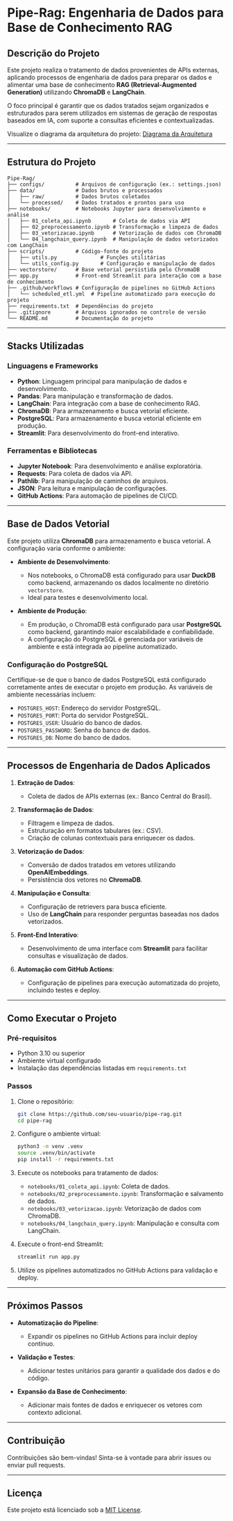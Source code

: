 # Pipe-Rag: Engenharia de Dados para Base de Conhecimento RAG

## Descrição do Projeto
Este projeto realiza o tratamento de dados provenientes de APIs externas, aplicando processos de engenharia de dados para preparar os dados e alimentar uma base de conhecimento **RAG (Retrieval-Augmented Generation)** utilizando **ChromaDB** e **LangChain**.

O foco principal é garantir que os dados tratados sejam organizados e estruturados para serem utilizados em sistemas de geração de respostas baseados em IA, com suporte a consultas eficientes e contextualizadas.

Visualize o diagrama da arquitetura do projeto:
[Diagrama da Arquitetura](https://www.mermaidchart.com/app/projects/cac86c92-5549-4df1-bafa-77fc947608cb/diagrams/9b478a16-471c-497c-87eb-41887811f5c9/version/v0.1/edit)

---

## Estrutura do Projeto
```
Pipe-Rag/
├── configs/          # Arquivos de configuração (ex.: settings.json)
├── data/             # Dados brutos e processados
│   ├── raw/          # Dados brutos coletados
│   └── processed/    # Dados tratados e prontos para uso
├── notebooks/        # Notebooks Jupyter para desenvolvimento e análise
│   ├── 01_coleta_api.ipynb       # Coleta de dados via API
│   ├── 02_preprocessamento.ipynb # Transformação e limpeza de dados
│   ├── 03_vetorizacao.ipynb      # Vetorização de dados com ChromaDB
│   └── 04_langchain_query.ipynb  # Manipulação de dados vetorizados com LangChain
├── scripts/          # Código-fonte do projeto
│   ├── utils.py              # Funções utilitárias
│   └── utils_config.py       # Configuração e manipulação de dados
├── vectorstore/      # Base vetorial persistida pelo ChromaDB
├── app.py            # Front-end Streamlit para interação com a base de conhecimento
├── .github/workflows # Configuração de pipelines no GitHub Actions
│   └── scheduled_etl.yml  # Pipeline automatizado para execução do projeto
├── requirements.txt  # Dependências do projeto
├── .gitignore        # Arquivos ignorados no controle de versão
└── README.md         # Documentação do projeto
```

---

## Stacks Utilizadas
### Linguagens e Frameworks
- **Python**: Linguagem principal para manipulação de dados e desenvolvimento.
- **Pandas**: Para manipulação e transformação de dados.
- **LangChain**: Para integração com a base de conhecimento RAG.
- **ChromaDB**: Para armazenamento e busca vetorial eficiente.
- **PostgreSQL**: Para armazenamento e busca vetorial eficiente em produção.
- **Streamlit**: Para desenvolvimento do front-end interativo.

### Ferramentas e Bibliotecas
- **Jupyter Notebook**: Para desenvolvimento e análise exploratória.
- **Requests**: Para coleta de dados via API.
- **Pathlib**: Para manipulação de caminhos de arquivos.
- **JSON**: Para leitura e manipulação de configurações.
- **GitHub Actions**: Para automação de pipelines de CI/CD.

---

## Base de Dados Vetorial
Este projeto utiliza **ChromaDB** para armazenamento e busca vetorial. A configuração varia conforme o ambiente:

- **Ambiente de Desenvolvimento**:
  - Nos notebooks, o ChromaDB está configurado para usar **DuckDB** como backend, armazenando os dados localmente no diretório `vectorstore`.
  - Ideal para testes e desenvolvimento local.

- **Ambiente de Produção**:
  - Em produção, o ChromaDB está configurado para usar **PostgreSQL** como backend, garantindo maior escalabilidade e confiabilidade.
  - A configuração do PostgreSQL é gerenciada por variáveis de ambiente e está integrada ao pipeline automatizado.

### Configuração do PostgreSQL
Certifique-se de que o banco de dados PostgreSQL está configurado corretamente antes de executar o projeto em produção. As variáveis de ambiente necessárias incluem:

- `POSTGRES_HOST`: Endereço do servidor PostgreSQL.
- `POSTGRES_PORT`: Porta do servidor PostgreSQL.
- `POSTGRES_USER`: Usuário do banco de dados.
- `POSTGRES_PASSWORD`: Senha do banco de dados.
- `POSTGRES_DB`: Nome do banco de dados.

---

## Processos de Engenharia de Dados Aplicados
1. **Extração de Dados**:
   - Coleta de dados de APIs externas (ex.: Banco Central do Brasil).

2. **Transformação de Dados**:
   - Filtragem e limpeza de dados.
   - Estruturação em formatos tabulares (ex.: CSV).
   - Criação de colunas contextuais para enriquecer os dados.

3. **Vetorização de Dados**:
   - Conversão de dados tratados em vetores utilizando **OpenAIEmbeddings**.
   - Persistência dos vetores no **ChromaDB**.

4. **Manipulação e Consulta**:
   - Configuração de retrievers para busca eficiente.
   - Uso de **LangChain** para responder perguntas baseadas nos dados vetorizados.

5. **Front-End Interativo**:
   - Desenvolvimento de uma interface com **Streamlit** para facilitar consultas e visualização de dados.

6. **Automação com GitHub Actions**:
   - Configuração de pipelines para execução automatizada do projeto, incluindo testes e deploy.

---

## Como Executar o Projeto
### Pré-requisitos
- Python 3.10 ou superior
- Ambiente virtual configurado
- Instalação das dependências listadas em `requirements.txt`

### Passos
1. Clone o repositório:
   ```bash
   git clone https://github.com/seu-usuario/pipe-rag.git
   cd pipe-rag
   ```

2. Configure o ambiente virtual:
   ```bash
   python3 -m venv .venv
   source .venv/bin/activate
   pip install -r requirements.txt
   ```

3. Execute os notebooks para tratamento de dados:
   - `notebooks/01_coleta_api.ipynb`: Coleta de dados.
   - `notebooks/02_preprocessamento.ipynb`: Transformação e salvamento de dados.
   - `notebooks/03_vetorizacao.ipynb`: Vetorização de dados com ChromaDB.
   - `notebooks/04_langchain_query.ipynb`: Manipulação e consulta com LangChain.

4. Execute o front-end Streamlit:
   ```bash
   streamlit run app.py
   ```

5. Utilize os pipelines automatizados no GitHub Actions para validação e deploy.

---

## Próximos Passos
- **Automatização do Pipeline**:
  - Expandir os pipelines no GitHub Actions para incluir deploy contínuo.

- **Validação e Testes**:
  - Adicionar testes unitários para garantir a qualidade dos dados e do código.

- **Expansão da Base de Conhecimento**:
  - Adicionar mais fontes de dados e enriquecer os vetores com contexto adicional.

---

## Contribuição
Contribuições são bem-vindas! Sinta-se à vontade para abrir issues ou enviar pull requests.

---

## Licença
Este projeto está licenciado sob a [MIT License](LICENSE).